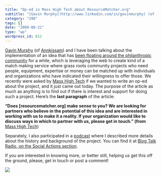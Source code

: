 ```yaml
---
title: "Op-ed in Mass High Tech about ResourceMatcher.org"
subtitle: "[Gavin Murphy](http://www.linkedin.com/in/gavinmurphy) (of [Annkissam](http://www.annkissam.com/)) a..."
category: "298"
tags: []
date: "2009-08-21"
type: "wp"
wordpress_id: 812
---
```

[Gavin Murphy](http://www.linkedin.com/in/gavinmurphy) (of [Annkissam](http://www.annkissam.com/)) and I have been talking about the implementation of an idea that has [been floating around the philanthropic community](http://munnecke.com/blog/?tag=microphilanthropy) for a while, which is leveraging the web to create kind of a match making service where grass roots community projects who need people, equipment, expertise or money can be matched up with individuals and organizations who have indicated their willingness to offer those.
We recently were asked by [Mass High Tech](http://www.masshightech.com/) if we wanted to write an op-ed about the project, and it just came out today. The purpose of the article as much as anything is to find out if there is interest and support for doing such a project. Here’s the **last paragraph** of the article:

**“Does [resourcematcher.org] make sense to you? We are looking for partners who believe in the potential of this idea and are interested in working with us to make it a reality. If your organization would like to discuss ways in which to partner with us, please get in touch.” (from** [Mass High Tech](http://www.masshightech.com/stories/2009/08/17/editorial2-Web-ResourceMatcher-used-to-help-those-in-need.html))

Separately, I also participated in a [podcast](http://ow.ly/kCt9) where I described more details about the history and background of the project. You can find it at [Blog Talk Radio, on the Social Actions section](http://ow.ly/kCt9).

If you are interested in knowing more, or better still, helping us get this off the ground, please, get in touch or post a comment!

![](https://i0.wp.com/img.zemanta.com/pixy.gif?w=584)